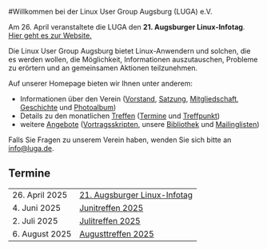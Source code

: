 #Willkommen bei der Linux User Group Augsburg (LUGA) e.V.

Am 26. April veranstaltete die LUGA den **21. Augsburger Linux-Infotag**. [Hier geht es zur Website.](/static/LIT-2025/)

Die Linux User Group Augsburg bietet Linux-Anwendern und solchen, die es werden wollen, die Möglichkeit, Informationen auszutauschen, Probleme zu erörtern und an gemeinsamen Aktionen teilzunehmen.

Auf unserer Homepage bieten wir Ihnen unter anderem:

* Informationen über den Verein ([Vorstand](/Wir_ueber_uns/Kontakte/), 
[Satzung](/Wir_ueber_uns/Satzung/), [Mitgliedschaft](/Wir_ueber_uns/Mitgliedschaft/), 
[Geschichte](/Wir_ueber_uns/Geschichte/) und [Photoalbum](/Wir_ueber_uns/Album/))
* Details zu den monatlichen [Treffen](/Treffen/) ([Termine](/Treffen/Termine/) und 
[Treffpunkt](/Treffen/Treffpunkt/))
* weitere [Angebote](/Angebote/) ([Vortragsskripten](/Angebote/Vortraege/),
unsere [Bibliothek](/Angebote/Bibliothek/) und [Mailinglisten](/Angebote/Mailinglisten/))

Falls Sie Fragen zu unserem Verein haben, wenden Sie sich bitte an info@luga.de.

## Termine

|||
|-|-|
|26. April 2025|[21. Augsburger Linux-Infotag](/static/LIT-2025/)|
|4. Juni 2025|[Junitreffen 2025](/Treffen/Termine/06_2025/)|
|2. Juli 2025|[Julitreffen 2025](/Treffen/Termine/07_2025/)|
|6. August 2025|[Augusttreffen 2025](/Treffen/Termine/08_2025/)|
